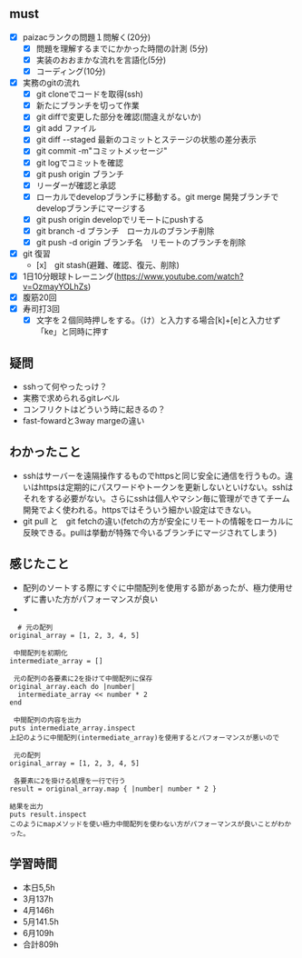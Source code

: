 

## must
- [x] paizacランクの問題１問解く(20分)
  - [x] 問題を理解するまでにかかった時間の計測 (5分)
  - [x] 実装のおおまかな流れを言語化(5分)
  - [x] コーディング(10分)
- [x] 実務のgitの流れ
  - [x] git cloneでコードを取得(ssh)
  - [x] 新たにブランチを切って作業
  - [x] git diffで変更した部分を確認(間違えがないか)
  - [x] git add ファイル
  - [x] git diff --staged 最新のコミットとステージの状態の差分表示
  - [x] git commit -m"コミットメッセージ"
  - [x] git logでコミットを確認
  - [x] git push origin ブランチ
  - [x] リーダーが確認と承認
  - [x] ローカルでdevelopブランチに移動する。git merge 開発ブランチでdevelopブランチにマージする
  - [x] git push origin developでリモートにpushする
  - [x] git branch -d ブランチ　ローカルのブランチ削除
  - [x] git push -d origin ブランチ名　リモートのブランチを削除
- [x] git 復習
  - [x]　git stash(避難、確認、復元、削除)
- [x] 1日10分眼球トレーニング(https://www.youtube.com/watch?v=OzmayYOLhZs)
- [x] 腹筋20回
- [x] 寿司打3回
  - [x] 文字を２個同時押しをする。（け）と入力する場合[k]+[e]と入力せず「ke」と同時に押す

## 疑問
- sshって何やったっけ？
- 実務で求められるgitレベル
- コンフリクトはどういう時に起きるの？
- fast-fowardと3way margeの違い


## わかったこと
- sshはサーバーを遠隔操作するものでhttpsと同じ安全に通信を行うもの。違いはhttpsは定期的にパスワードやトークンを更新しないといけない。sshはそれをする必要がない。さらにsshは個人やマシン毎に管理ができてチーム開発でよく使われる。httpsではそういう細かい設定はできない。
- git pull と　git fetchの違い(fetchの方が安全にリモートの情報をローカルに反映できる。pullは挙動が特殊で今いるブランチにマージされてしまう)
## 感じたこと
- 配列のソートする際にすぐに中間配列を使用する節があったが、極力使用せずに書いた方がパフォーマンスが良い
- 
```
  # 元の配列
original_array = [1, 2, 3, 4, 5]

 中間配列を初期化
intermediate_array = []

 元の配列の各要素に2を掛けて中間配列に保存
original_array.each do |number|
  intermediate_array << number * 2
end

 中間配列の内容を出力
puts intermediate_array.inspect
上記のように中間配列(intermediate_array)を使用するとパフォーマンスが悪いので

 元の配列
original_array = [1, 2, 3, 4, 5]

 各要素に2を掛ける処理を一行で行う
result = original_array.map { |number| number * 2 }

結果を出力
puts result.inspect
このようにmapメソッドを使い極力中間配列を使わない方がパフォーマンスが良いことがわかった。

```

## 学習時間
  - 本日5,5h
  - 3月137h
  - 4月146h
  - 5月141.5h
  - 6月109h　
  - 合計809h
    

